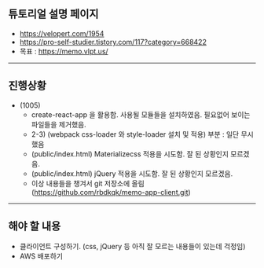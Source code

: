 ## 튜토리얼 설명 페이지

- https://velopert.com/1954
- https://pro-self-studier.tistory.com/117?category=668422
- 목표 : https://memo.vlpt.us/

---

## 진행상황

- (1005)
  - create-react-app 을 활용함. 사용될 모듈들을 설치하였음. 필요없어 보이는 파일들을 제거했음.
  - 2-3) (webpack css-loader 와 style-loader 설치 및 적용) 부분 : 일단 무시했음
  - (public/index.html) Materializecss 적용을 시도함. 잘 된 상황인지 모르겠음.
  - (public/index.html) jQuery 적용을 시도함. 잘 된 상황인지 모르겠음.
  - 이상 내용들을 챙겨서 git 저장소에 올림 (https://github.com/rbdkqk/memo-app-client.git)

---

## 해야 할 내용

- 클라이언트 구성하기. (css, jQuery 등 아직 잘 모르는 내용들이 있는데 걱정임)
- AWS 배포하기

<!-- ---

## (이하는 create-react-app 의 기본 readme.md 에 포함된 내용들임)

---

This project was bootstrapped with [Create React App](https://github.com/facebook/create-react-app).

## Available Scripts

In the project directory, you can run:

### `yarn start`

Runs the app in the development mode.<br />
Open [http://localhost:3000](http://localhost:3000) to view it in the browser.

The page will reload if you make edits.<br />
You will also see any lint errors in the console.

### `yarn test`

Launches the test runner in the interactive watch mode.<br />
See the section about [running tests](https://facebook.github.io/create-react-app/docs/running-tests) for more information.

### `yarn build`

Builds the app for production to the `build` folder.<br />
It correctly bundles React in production mode and optimizes the build for the best performance.

The build is minified and the filenames include the hashes.<br />
Your app is ready to be deployed!

See the section about [deployment](https://facebook.github.io/create-react-app/docs/deployment) for more information.

### `yarn eject`

**Note: this is a one-way operation. Once you `eject`, you can’t go back!**

If you aren’t satisfied with the build tool and configuration choices, you can `eject` at any time. This command will remove the single build dependency from your project.

Instead, it will copy all the configuration files and the transitive dependencies (webpack, Babel, ESLint, etc) right into your project so you have full control over them. All of the commands except `eject` will still work, but they will point to the copied scripts so you can tweak them. At this point you’re on your own.

You don’t have to ever use `eject`. The curated feature set is suitable for small and middle deployments, and you shouldn’t feel obligated to use this feature. However we understand that this tool wouldn’t be useful if you couldn’t customize it when you are ready for it.

## Learn More

You can learn more in the [Create React App documentation](https://facebook.github.io/create-react-app/docs/getting-started).

To learn React, check out the [React documentation](https://reactjs.org/).

### Code Splitting

This section has moved here: https://facebook.github.io/create-react-app/docs/code-splitting

### Analyzing the Bundle Size

This section has moved here: https://facebook.github.io/create-react-app/docs/analyzing-the-bundle-size

### Making a Progressive Web App

This section has moved here: https://facebook.github.io/create-react-app/docs/making-a-progressive-web-app

### Advanced Configuration

This section has moved here: https://facebook.github.io/create-react-app/docs/advanced-configuration

### Deployment

This section has moved here: https://facebook.github.io/create-react-app/docs/deployment

### `yarn build` fails to minify

This section has moved here: https://facebook.github.io/create-react-app/docs/troubleshooting#npm-run-build-fails-to-minify -->
